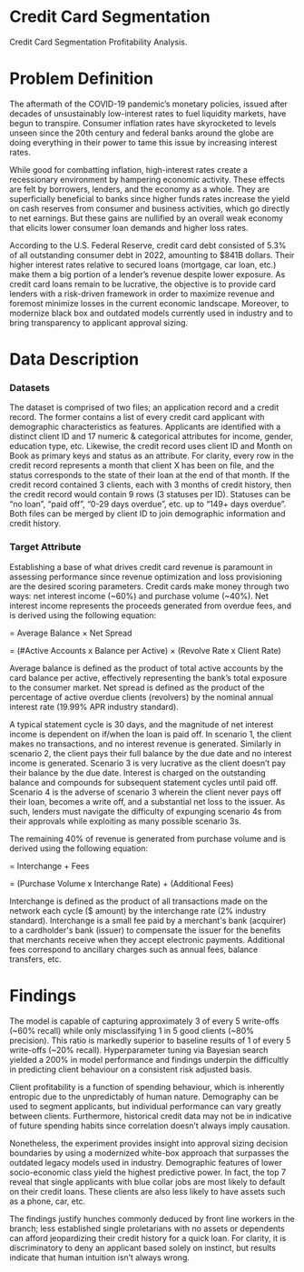 # Credit Card Segmentation
Credit Card Segmentation Profitability Analysis.

# Problem Definition
The aftermath of the COVID-19 pandemic’s monetary policies, issued after decades of unsustainably low-interest rates to fuel liquidity markets, have begun to transpire.  Consumer inflation rates have skyrocketed to levels unseen since the 20th century and federal banks around the globe are doing everything in their power to tame this issue by increasing interest rates. 

While good for combatting inflation, high-interest rates create a recessionary environment by hampering economic activity. These effects are felt by borrowers, lenders, and the economy as a whole. They are superficially beneficial to banks since higher funds rates increase the yield on cash reserves from consumer and business activities, which go directly to net earnings. But these gains are nullified by an overall weak economy that elicits lower consumer loan demands and higher loss rates. 

According to the U.S. Federal Reserve, credit card debt consisted of 5.3% of all outstanding consumer debt in 2022, amounting to $841B dollars. Their higher interest rates relative to secured loans (mortgage, car loan, etc.) make them a big portion of a lender’s revenue despite lower exposure. As credit card loans remain to be lucrative, the objective is to provide card lenders with a risk-driven framework in order to maximize revenue and foremost minimize losses in the current economic landscape. Moreover, to modernize black box and outdated models currently used in industry and to bring transparency to applicant approval sizing.  

# Data Description 
### Datasets

The dataset is comprised of two files; an application record and a credit record. The former contains a list of every credit card applicant with demographic characteristics as features. Applicants are identified with a distinct client ID and 17 numeric & categorical attributes for income, gender, education type, etc. Likewise, the credit record uses client ID and Month on Book as primary keys and status as an attribute. For clarity, every row in the credit record represents a month that client X has been on file, and the status corresponds to the state of their loan at the end of that month. If the credit record contained 3 clients, each with 3 months of credit history, then the credit record would contain 9 rows (3 statuses per ID). Statuses can be “no loan”, “paid off”, “0-29 days overdue”, etc. up to “149+ days overdue”. Both files can be merged by client ID to join demographic information and credit history. 

### Target Attribute
Establishing a base of what drives credit card revenue is paramount in assessing performance since revenue optimization and loss provisioning are the desired scoring parameters. Credit cards make money through two ways: net interest income (~60%) and purchase volume (~40%). Net interest income represents the proceeds generated from overdue fees, and is derived using the following equation:

= Average Balance × Net Spread

= (#Active Accounts x Balance per Active)  × (Revolve Rate x Client Rate)

Average balance is defined as the product of total active accounts by the card balance per active, effectively representing the bank’s total exposure to the consumer market. Net spread is defined as the product of the percentage of active overdue clients (revolvers) by the nominal annual interest rate (19.99% APR industry standard). 

A typical statement cycle is 30 days, and the magnitude of net interest income is dependent on if/when the loan is paid off. In scenario 1, the client makes no transactions, and no interest revenue is generated. Similarly in scenario 2, the client pays their full balance by the due date and no interest income is generated. Scenario 3 is very lucrative as the client doesn’t pay their balance by the due date. Interest is charged on the outstanding balance and compounds for subsequent statement cycles until paid off. Scenario 4 is the adverse of scenario 3 wherein the client never pays off their loan, becomes a write off, and a substantial net loss to the issuer. As such, lenders must navigate the difficulty of expunging scenario 4s from their approvals while exploiting as many possible scenario 3s. 

The remaining 40% of revenue is generated from purchase volume and is derived using the following equation:

= Interchange + Fees

= (Purchase Volume x Interchange Rate) + (Additional Fees)

Interchange is defined as the product of all transactions made on the network each cycle ($ amount) by the interchange rate (2% industry standard). Interchange is a small fee paid by a merchant's bank (acquirer) to a cardholder's bank (issuer) to compensate the issuer for the benefits that merchants receive when they accept electronic payments. Additional fees correspond to ancillary charges such as annual fees, balance transfers, etc. 

# Findings
The model is capable of capturing approximately 3 of every 5 write-offs (~60% recall) while only misclassifying 1 in 5 good clients (~80% precision). This ratio is markedly superior to baseline results of 1 of every 5 write-offs (~20% recall). Hyperparameter tuning via Bayesian search yielded a 200% in model performance and findings underpin the difficultly in predicting client behaviour on a consistent risk adjusted basis. 

Client profitability is a function of spending behaviour, which is inherently entropic due to the unpredictably of human nature. Demography can be used to segment applicants, but individual performance can vary greatly between clients. Furthermore, historical credit data may not be in indicative of future spending habits since correlation doesn’t always imply causation. 


Nonetheless, the experiment provides insight into approval sizing decision boundaries by using a modernized white-box approach that surpasses the outdated legacy models used in industry. Demographic features of lower socio-economic class yield the highest predictive power. In fact, the top 7 reveal that single applicants with blue collar jobs are most likely to default on their credit loans. These clients are also less likely to have assets such as a phone, car, etc. 

The findings justify hunches commonly deduced by front line workers in the branch; less established single proletarians with no assets or dependents can afford jeopardizing their credit history for a quick loan. For clarity, it is discriminatory to deny an applicant based solely on instinct, but results indicate that human intuition isn’t always wrong. 
